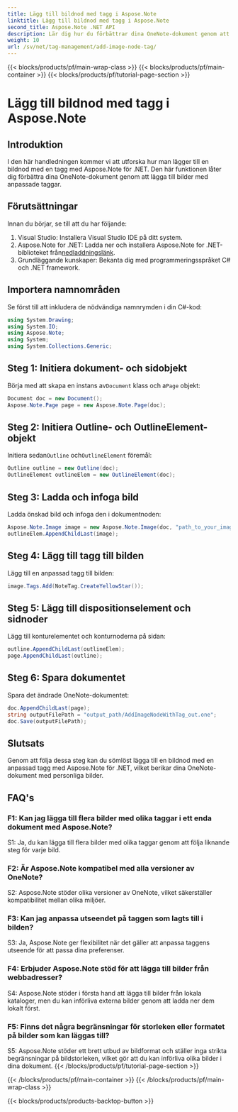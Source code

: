 ```yaml
---
title: Lägg till bildnod med tagg i Aspose.Note
linktitle: Lägg till bildnod med tagg i Aspose.Note
second_title: Aspose.Note .NET API
description: Lär dig hur du förbättrar dina OneNote-dokument genom att lägga till bilder med anpassade taggar med Aspose.Note för .NET.
weight: 10
url: /sv/net/tag-management/add-image-node-tag/
---
```


{{< blocks/products/pf/main-wrap-class >}}
{{< blocks/products/pf/main-container >}}
{{< blocks/products/pf/tutorial-page-section >}}

# Lägg till bildnod med tagg i Aspose.Note

## Introduktion

I den här handledningen kommer vi att utforska hur man lägger till en bildnod med en tagg med Aspose.Note för .NET. Den här funktionen låter dig förbättra dina OneNote-dokument genom att lägga till bilder med anpassade taggar.

## Förutsättningar

Innan du börjar, se till att du har följande:

1. Visual Studio: Installera Visual Studio IDE på ditt system.
2.  Aspose.Note for .NET: Ladda ner och installera Aspose.Note for .NET-biblioteket från[nedladdningslänk](https://releases.aspose.com/note/net/).
3. Grundläggande kunskaper: Bekanta dig med programmeringsspråket C# och .NET framework.

## Importera namnområden

Se först till att inkludera de nödvändiga namnrymden i din C#-kod:

```csharp
using System.Drawing;
using System.IO;
using Aspose.Note;
using System;
using System.Collections.Generic;
```

## Steg 1: Initiera dokument- och sidobjekt

 Börja med att skapa en instans av`Document` klass och a`Page` objekt:

```csharp
Document doc = new Document();
Aspose.Note.Page page = new Aspose.Note.Page(doc);
```

## Steg 2: Initiera Outline- och OutlineElement-objekt

 Initiera sedan`Outline` och`OutlineElement` föremål:

```csharp
Outline outline = new Outline(doc);
OutlineElement outlineElem = new OutlineElement(doc);
```

## Steg 3: Ladda och infoga bild

Ladda önskad bild och infoga den i dokumentnoden:

```csharp
Aspose.Note.Image image = new Aspose.Note.Image(doc, "path_to_your_image.jpg");
outlineElem.AppendChildLast(image);
```

## Steg 4: Lägg till tagg till bilden

Lägg till en anpassad tagg till bilden:

```csharp
image.Tags.Add(NoteTag.CreateYellowStar());
```

## Steg 5: Lägg till dispositionselement och sidnoder

Lägg till konturelementet och konturnoderna på sidan:

```csharp
outline.AppendChildLast(outlineElem);
page.AppendChildLast(outline);
```

## Steg 6: Spara dokumentet

Spara det ändrade OneNote-dokumentet:

```csharp
doc.AppendChildLast(page);
string outputFilePath = "output_path/AddImageNodeWithTag_out.one";
doc.Save(outputFilePath);
```

## Slutsats

Genom att följa dessa steg kan du sömlöst lägga till en bildnod med en anpassad tagg med Aspose.Note för .NET, vilket berikar dina OneNote-dokument med personliga bilder.

## FAQ's

### F1: Kan jag lägga till flera bilder med olika taggar i ett enda dokument med Aspose.Note?

S1: Ja, du kan lägga till flera bilder med olika taggar genom att följa liknande steg för varje bild.

### F2: Är Aspose.Note kompatibel med alla versioner av OneNote?

S2: Aspose.Note stöder olika versioner av OneNote, vilket säkerställer kompatibilitet mellan olika miljöer.

### F3: Kan jag anpassa utseendet på taggen som lagts till i bilden?

S3: Ja, Aspose.Note ger flexibilitet när det gäller att anpassa taggens utseende för att passa dina preferenser.

### F4: Erbjuder Aspose.Note stöd för att lägga till bilder från webbadresser?

S4: Aspose.Note stöder i första hand att lägga till bilder från lokala kataloger, men du kan införliva externa bilder genom att ladda ner dem lokalt först.

### F5: Finns det några begränsningar för storleken eller formatet på bilder som kan läggas till?

S5: Aspose.Note stöder ett brett utbud av bildformat och ställer inga strikta begränsningar på bildstorleken, vilket gör att du kan införliva olika bilder i dina dokument.
{{< /blocks/products/pf/tutorial-page-section >}}

{{< /blocks/products/pf/main-container >}}
{{< /blocks/products/pf/main-wrap-class >}}

{{< blocks/products/products-backtop-button >}}
